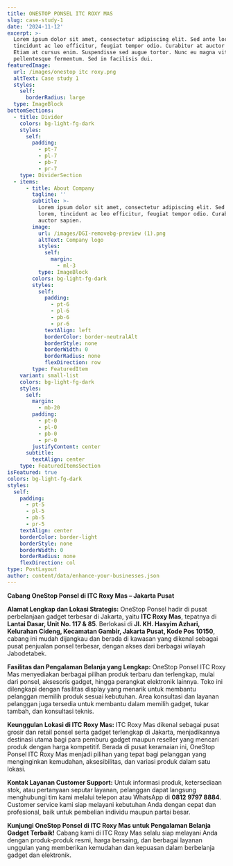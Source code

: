 ```yaml
---
title: ONESTOP PONSEL ITC ROXY MAS
slug: case-study-1
date: '2024-11-12'
excerpt: >-
  Lorem ipsum dolor sit amet, consectetur adipiscing elit. Sed ante lorem,
  tincidunt ac leo efficitur, feugiat tempor odio. Curabitur at auctor sapien.
  Etiam at cursus enim. Suspendisse sed augue tortor. Nunc eu magna vitae lorem
  pellentesque fermentum. Sed in facilisis dui.
featuredImage:
  url: /images/onestop itc roxy.png
  altText: Case study 1
  styles:
    self:
      borderRadius: large
  type: ImageBlock
bottomSections:
  - title: Divider
    colors: bg-light-fg-dark
    styles:
      self:
        padding:
          - pt-7
          - pl-7
          - pb-7
          - pr-7
    type: DividerSection
  - items:
      - title: About Company
        tagline: ''
        subtitle: >-
          Lorem ipsum dolor sit amet, consectetur adipiscing elit. Sed ante
          lorem, tincidunt ac leo efficitur, feugiat tempor odio. Curabitur at
          auctor sapien.
        image:
          url: /images/DGI-removebg-preview (1).png
          altText: Company logo
          styles:
            self:
              margin:
                - ml-3
          type: ImageBlock
        colors: bg-light-fg-dark
        styles:
          self:
            padding:
              - pt-6
              - pl-6
              - pb-6
              - pr-6
            textAlign: left
            borderColor: border-neutralAlt
            borderStyle: none
            borderWidth: 0
            borderRadius: none
            flexDirection: row
        type: FeaturedItem
    variant: small-list
    colors: bg-light-fg-dark
    styles:
      self:
        margin:
          - mb-20
        padding:
          - pt-0
          - pl-0
          - pb-0
          - pr-0
        justifyContent: center
      subtitle:
        textAlign: center
    type: FeaturedItemsSection
isFeatured: true
colors: bg-light-fg-dark
styles:
  self:
    padding:
      - pt-5
      - pl-5
      - pb-5
      - pr-5
    textAlign: center
    borderColor: border-light
    borderStyle: none
    borderWidth: 0
    borderRadius: none
    flexDirection: col
type: PostLayout
author: content/data/enhance-your-businesses.json
---
```

**Cabang OneStop Ponsel di ITC Roxy Mas – Jakarta Pusat**

**Alamat Lengkap dan Lokasi Strategis:**
OneStop Ponsel hadir di pusat perbelanjaan gadget terbesar di Jakarta, yaitu **ITC Roxy Mas**, tepatnya di **Lantai Dasar, Unit No. 117 & 85**. Berlokasi di **Jl. KH. Hasyim Azhari, Kelurahan Cideng, Kecamatan Gambir, Jakarta Pusat, Kode Pos 10150**, cabang ini mudah dijangkau dan berada di kawasan yang dikenal sebagai pusat penjualan ponsel terbesar, dengan akses dari berbagai wilayah Jabodetabek.

**Fasilitas dan Pengalaman Belanja yang Lengkap:**
OneStop Ponsel ITC Roxy Mas menyediakan berbagai pilihan produk terbaru dan terlengkap, mulai dari ponsel, aksesoris gadget, hingga perangkat elektronik lainnya. Toko ini dilengkapi dengan fasilitas display yang menarik untuk membantu pelanggan memilih produk sesuai kebutuhan. Area konsultasi dan layanan pelanggan juga tersedia untuk membantu dalam memilih gadget, tukar tambah, dan konsultasi teknis.

**Keunggulan Lokasi di ITC Roxy Mas:**
ITC Roxy Mas dikenal sebagai pusat grosir dan retail ponsel serta gadget terlengkap di Jakarta, menjadikannya destinasi utama bagi para pemburu gadget maupun reseller yang mencari produk dengan harga kompetitif. Berada di pusat keramaian ini, OneStop Ponsel ITC Roxy Mas menjadi pilihan yang tepat bagi pelanggan yang menginginkan kemudahan, aksesibilitas, dan variasi produk dalam satu lokasi.

**Kontak Layanan Customer Support:**
Untuk informasi produk, ketersediaan stok, atau pertanyaan seputar layanan, pelanggan dapat langsung menghubungi tim kami melalui telepon atau WhatsApp di **0812 9797 8884**. Customer service kami siap melayani kebutuhan Anda dengan cepat dan profesional, baik untuk pembelian individu maupun partai besar.

**Kunjungi OneStop Ponsel di ITC Roxy Mas untuk Pengalaman Belanja Gadget Terbaik!**
Cabang kami di ITC Roxy Mas selalu siap melayani Anda dengan produk-produk resmi, harga bersaing, dan berbagai layanan unggulan yang memberikan kemudahan dan kepuasan dalam berbelanja gadget dan elektronik.
